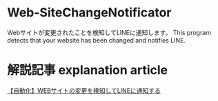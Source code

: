 # Web-SiteChangeNotificator
Webサイトが変更されたことを検知してLINEに通知します。
This program detects that your website has been changed and notifies LINE.

# 解説記事 explanation article
[【自動化】WEBサイトの変更を検知してLINEに通知する](https://qiita.com/Potewo/items/431cea6b954652adb0b3)
